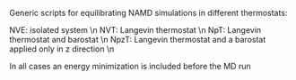 Generic scripts for equilibrating NAMD simulations in different thermostats:

NVE: isolated system \n
NVT: Langevin thermostat \n
NpT: Langevin thermostat and barostat \n
NpzT: Langevin thermostat and a barostat applied only in z direction \n

In all cases an energy minimization is included before the MD run


